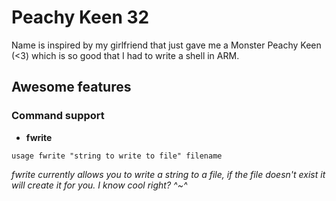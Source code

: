 # Peachy Keen 32
Name is inspired by my girlfriend that just gave me a Monster Peachy Keen (<3) which is so good that I had to write a shell in ARM.


## Awesome features

### Command support


- **fwrite**

`usage fwrite "string to write to file" filename`

*fwrite currently allows you to write a string to a file, if the file doesn't exist it will create it for you. I know cool right? ^~^*
